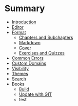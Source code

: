 # Summary

* [Introduction](README.md)
* [Editor](editor/README.md)
* [Format](book/format.md)
   * [Chapters and Subchapters](book/chapters.md)
   * [Markdown](markdown/README.md)
   * [Cover](book/cover.md)
   * [Exercises and Quizzes](book/exercises.md)
* [Common Errors](book/errors.md)
* [Custom Domains](book/domains.md)
* [Visibility](book/visibility.md)
* [Themes](book/themes.md)
* [Search](platform/search.md)
* Books
   * [Build](book/build.md)
   * [Update with GIT](book/push.md)
   * test

